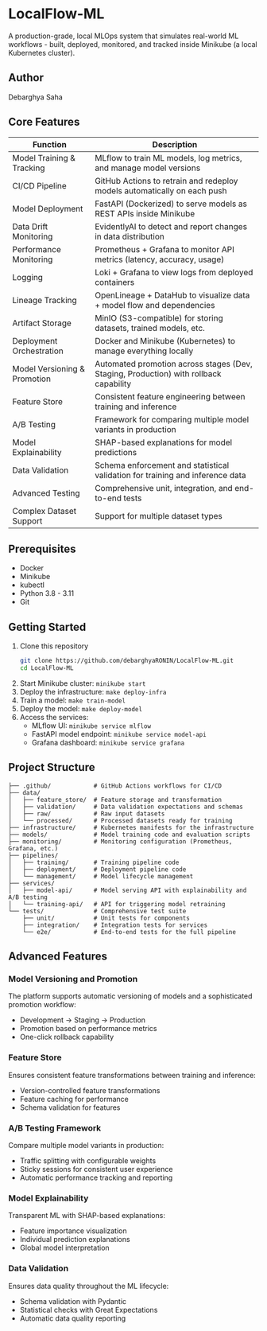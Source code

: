 # LocalFlow-ML

A production-grade, local MLOps system that simulates real-world ML workflows - built, deployed, monitored, and tracked inside Minikube (a local Kubernetes cluster).

## Author
Debarghya Saha

## Core Features

| Function | Description |
|----------|-------------|
| Model Training & Tracking | MLflow to train ML models, log metrics, and manage model versions |
| CI/CD Pipeline | GitHub Actions to retrain and redeploy models automatically on each push |
| Model Deployment | FastAPI (Dockerized) to serve models as REST APIs inside Minikube |
| Data Drift Monitoring | EvidentlyAI to detect and report changes in data distribution |
| Performance Monitoring | Prometheus + Grafana to monitor API metrics (latency, accuracy, usage) |
| Logging | Loki + Grafana to view logs from deployed containers |
| Lineage Tracking | OpenLineage + DataHub to visualize data + model flow and dependencies |
| Artifact Storage | MinIO (S3-compatible) for storing datasets, trained models, etc. |
| Deployment Orchestration | Docker and Minikube (Kubernetes) to manage everything locally |
| Model Versioning & Promotion | Automated promotion across stages (Dev, Staging, Production) with rollback capability |
| Feature Store | Consistent feature engineering between training and inference |
| A/B Testing | Framework for comparing multiple model variants in production |
| Model Explainability | SHAP-based explanations for model predictions |
| Data Validation | Schema enforcement and statistical validation for training and inference data |
| Advanced Testing | Comprehensive unit, integration, and end-to-end tests |
| Complex Dataset Support | Support for multiple dataset types|

## Prerequisites

- Docker
- Minikube
- kubectl
- Python 3.8 - 3.11
- Git

## Getting Started

1. Clone this repository
   ```bash
   git clone https://github.com/debarghyaRONIN/LocalFlow-ML.git
   cd LocalFlow-ML
   ```
2. Start Minikube cluster: `minikube start`
3. Deploy the infrastructure: `make deploy-infra`
4. Train a model: `make train-model`
5. Deploy the model: `make deploy-model`
6. Access the services:
   - MLflow UI: `minikube service mlflow`
   - FastAPI model endpoint: `minikube service model-api`
   - Grafana dashboard: `minikube service grafana`

## Project Structure

```
├── .github/            # GitHub Actions workflows for CI/CD
├── data/
│   ├── feature_store/  # Feature storage and transformation
│   ├── validation/     # Data validation expectations and schemas
│   ├── raw/            # Raw input datasets
│   └── processed/      # Processed datasets ready for training
├── infrastructure/     # Kubernetes manifests for the infrastructure
├── models/             # Model training code and evaluation scripts
├── monitoring/         # Monitoring configuration (Prometheus, Grafana, etc.)
├── pipelines/
│   ├── training/       # Training pipeline code
│   ├── deployment/     # Deployment pipeline code
│   └── management/     # Model lifecycle management
├── services/
│   ├── model-api/      # Model serving API with explainability and A/B testing
│   └── training-api/   # API for triggering model retraining
└── tests/              # Comprehensive test suite
    ├── unit/           # Unit tests for components
    ├── integration/    # Integration tests for services
    └── e2e/            # End-to-end tests for the full pipeline
```

## Advanced Features

### Model Versioning and Promotion
The platform supports automatic versioning of models and a sophisticated promotion workflow:
- Development → Staging → Production
- Promotion based on performance metrics
- One-click rollback capability

### Feature Store
Ensures consistent feature transformations between training and inference:
- Version-controlled feature transformations
- Feature caching for performance
- Schema validation for features

### A/B Testing Framework
Compare multiple model variants in production:
- Traffic splitting with configurable weights
- Sticky sessions for consistent user experience
- Automatic performance tracking and reporting

### Model Explainability
Transparent ML with SHAP-based explanations:
- Feature importance visualization
- Individual prediction explanations
- Global model interpretation

### Data Validation
Ensures data quality throughout the ML lifecycle:
- Schema validation with Pydantic
- Statistical checks with Great Expectations
- Automatic data quality reporting

